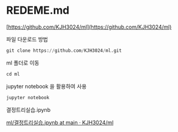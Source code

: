 # REDEME.md

[https://github.com/KJH3024/ml](https://github.com/KJH3024/ml)

파일 다운로드 방법

```python
git clone https://github.com/KJH3024/ml.git
```

ml 폴더로 이동

```python
cd ml
```

jupyter notebook 을 활용하여 사용

```python
jupyter notebook
```

결정트리실습.ipynb

[ml/결정트리실습.ipynb at main · KJH3024/ml](https://github.com/KJH3024/ml/blob/main/%EA%B2%B0%EC%A0%95%ED%8A%B8%EB%A6%AC%EC%8B%A4%EC%8A%B5.ipynb)